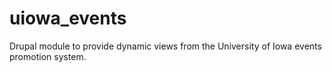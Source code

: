 # uiowa_events
Drupal module to provide dynamic views from the University of Iowa events promotion system.
